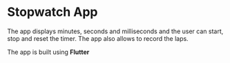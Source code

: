 # Stopwatch App

The app displays minutes, seconds and milliseconds and the user can start, stop and reset the timer. The app also allows to record the laps.

The app is built using <b>Flutter</b>
